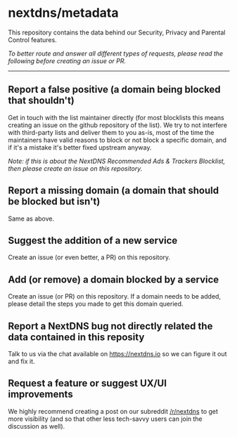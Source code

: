 # nextdns/metadata

This repository contains the data behind our Security, Privacy and Parental Control features.

*To better route and answer all different types of requests, please read the following before creating an issue or PR.*

---

## Report a false positive (a domain being blocked that shouldn't)
Get in touch with the list maintainer directly (for most blocklists this means creating an issue on the github repository of the list). We try to not interfere with third-party lists and deliver them to you as-is, most of the time the maintainers have valid reasons to block or not block a specific domain, and if it's a mistake it's better fixed upstream anyway.

*Note: if this is about the NextDNS Recommended Ads & Trackers Blocklist, then please create an issue on this repository.*

## Report a missing domain (a domain that should be blocked but isn't)
Same as above.

## Suggest the addition of a new service
Create an issue (or even better, a PR) on this repository.

## Add (or remove) a domain blocked by a service
Create an issue (or PR) on this repository. If a domain needs to be added, please detail the steps you made to get this domain queried.

## Report a NextDNS bug not directly related the data contained in this reposity
Talk to us via the chat available on https://nextdns.io so we can figure it out and fix it.

## Request a feature or suggest UX/UI improvements
We highly recommend creating a post on our subreddit [/r/nextdns](https://www.reddit.com/r/nextdns) to get more visibility (and so that other less tech-savvy users can join the discussion as well).
